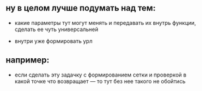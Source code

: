 ## ну в целом лучше подумать над тем: 

- какие параметры тут могут менять и передавать их внутрь функции, сделать ее чуть универсальней

- внутри уже формировать урл

## например: 
- если сделать эту задачку с формированием сетки и проверкой в какой точке что возвращает — то тут без нее такого не обойтись